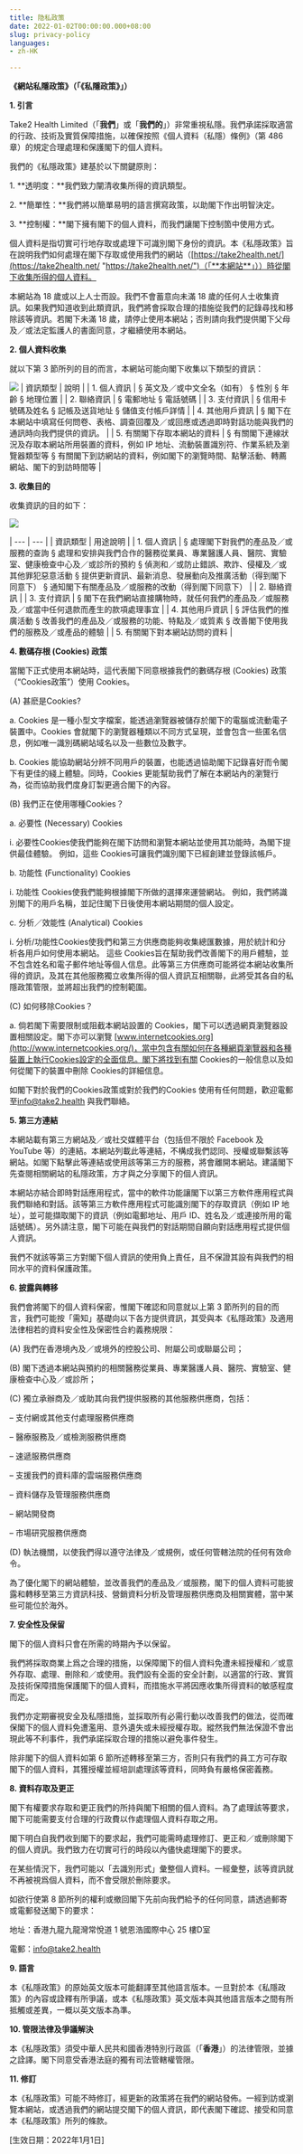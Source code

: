 ```yaml
---
title: 隐私政策
date: 2022-01-02T00:00:00.000+08:00
slug: privacy-policy
languages:
- zh-HK

---
```

**《網站私隱政策》（「《私隱政策》」）**

**1. 引言**

Take2 Health Limited（「**我們**」或「**我們的**」）非常重視私隱。我們承諾採取適當的行政、技術及實質保障措施，以確保按照《個人資料（私隱）條例》（第 486 章）的規定合理處理和保護閣下的個人資料。

我們的《私隱政策》建基於以下關鍵原則：

1\. **透明度：**我們致力闡清收集所得的資訊類型。

2\. **簡單性：**我們將以簡單易明的語言撰寫政策，以助閣下作出明智決定。

3\. **控制權：**閣下擁有閣下的個人資料，而我們讓閣下控制箇中使用方式。

個人資料是指切實可行地存取或處理下可識別閣下身份的資訊。本《私隱政策》旨在說明我們如何處理在閣下存取或使用我們的網站（[https://take2health.net/](https://take2health.net/ "https://take2health.net/")（「**本網站**」））時從閣下收集所得的個人資料。

本網站為 18 歲或以上人士而設。我們不會蓄意向未滿 18 歲的任何人士收集資訊。如果我們知道收到此類資訊，我們將會採取合理的措施從我們的記錄尋找和移除該等資訊。若閣下未滿 18 歲，請停止使用本網站；否則請向我們提供閣下父母及／或法定監護人的書面同意，才繼續使用本網站。

**2. 個人資料收集**

就以下第 3 節所列的目的而言，本網站可能向閣下收集以下類型的資訊：

![](../images/untitled-design-25.png)
| 資訊類型 | 說明 |
| 1. 個人資訊 | § 英文及／或中文全名（如有） § 性別 § 年齡 § 地理位置 |
| 2. 聯絡資訊 | § 電郵地址 § 電話號碼 |
| 3. 支付資訊 | § 信用卡號碼及姓名 § 記帳及送貨地址 § 儲值支付帳戶詳情 |
| 4. 其他用戶資訊 | § 閣下在本網站中填寫任何問卷、表格、調查回覆及／或回應或透過即時對話功能與我們的通訊時向我們提供的資訊。 |
| 5. 有關閣下存取本網站的資料 | § 有關閣下連線狀況及存取本網站所用裝置的資料，例如 IP 地址、流動裝置識別符、作業系統及瀏覽器類型等 § 有關閣下到訪網站的資料，例如閣下的瀏覽時間、點擊活動、轉薦網站、閣下的到訪時間等 |

**3. 收集目的**

收集資訊的目的如下：

![](../images/untitled-design-24.png)

| --- | --- |
| 資訊類型 | 用途說明 |
| 1. 個人資訊 | § 處理閣下對我們的產品及／或服務的查詢 § 處理和安排與我們合作的醫務從業員、專業醫護人員、醫院、實驗室、健康檢查中心及／或診所的預約 § 偵測和／或防止錯誤、欺詐、侵權及／或其他罪犯惡意活動 § 提供更新資訊、最新消息、發展動向及推廣活動（得到閣下同意下） § 通知閣下有關產品及／或服務的改動（得到閣下同意下） |
| 2. 聯絡資訊 |
| 3. 支付資訊 | § 閣下在我們網站直接購物時，就任何我們的產品及／或服務及／或當中任何退款而產生的款項處理事宜 |
| 4. 其他用戶資訊 | § 評估我們的推廣活動 § 改善我們的產品及／或服務的功能、特點及／或質素 § 改善閣下使用我們的服務及／或產品的體驗 |
| 5. 有關閣下對本網站訪問的資料 |

**4. 數碼存根 (Cookies) 政策**

當閣下正式使用本網站時，這代表閣下同意根據我們的數碼存根 (Cookies) 政策（“Cookies政策”）使用 Cookies。

(A) 甚麽是Cookies?

a. Cookies 是一種小型文字檔案，能透過瀏覽器被儲存於閣下的電腦或流動電子裝置中。Cookies 會就閣下的瀏覽器種類以不同方式呈現，並會包含一些匿名信息，例如唯一識別碼網站域名以及一些數位及數字。

b. Cookies 能協助網站分辨不同用戶的裝置，也能透過協助閣下記錄喜好而令閣下有更佳的綫上體驗。同時，Cookies 更能幫助我們了解在本網站內的瀏覽行為，從而協助我們度身訂製更適合閣下的內容。

(B) 我們正在使用哪種Cookies？

a. 必要性 (Necessary) Cookies

i. 必要性Cookies使我們能夠在閣下訪問和瀏覽本網站並使用其功能時，為閣下提供最佳體驗。 例如，這些 Cookies可讓我們識別閣下已經創建並登錄該帳戶。

b. 功能性 (Functionality) Cookies

i. 功能性 Cookies使我們能夠根據閣下所做的選擇來運營網站。 例如，我們將識別閣下的用戶名稱，並記住閣下日後使用本網站期間的個人設定。

c. 分析／效能性 (Analytical) Cookies

i. 分析/功能性Cookies使我們和第三方供應商能夠收集總匯數據，用於統計和分析各用戶如何使用本網站。 這些 Cookies旨在幫助我們改善閣下的用戶體驗，並不包含姓名和電子郵件地址等個人信息。此等第三方供應商可能將從本網站收集所得的資訊，及其在其他服務獨立收集所得的個人資訊互相關聯，此將受其各自的私隱政策管限，並將超出我們的控制範圍。

(C) 如何移除Cookies？

a. 倘若閣下需要限制或阻截本網站設置的 Cookies，閣下可以透過網頁瀏覽器設置相關設定。閣下亦可以瀏覽 [www.internetcookies.org](http://www.internetcookies.org/)，當中包含有關如何在各種網頁瀏覽器和各種裝置上執行Cookies設定的全面信息。閣下將找到有關 Cookies的一般信息以及如何從閣下的裝置中刪除 Cookies的詳細信息。

如閣下對於我們的Cookies政策或對於我們的Cookies 使用有任何問題，歡迎電郵至[info@take2.health](mailto:info@take2.health) 與我們聯絡。

**5. 第三方連結**

本網站載有第三方網站及／或社交媒體平台（包括但不限於 Facebook 及 YouTube 等）的連結。本網站列載此等連結，不構成我們認同、授權或聯繫該等網站。如閣下點擊此等連結或使用該等第三方的服務，將會離開本網站。建議閣下先查閱相關網站的私隱政策，方才與之分享閣下的個人資訊。

本網站亦結合即時對話應用程式，當中的軟件功能讓閣下以第三方軟件應用程式與我們聯絡和對話。該等第三方軟件應用程式可能識別閣下的存取資訊（例如 IP 地址），並可能擷取閣下的資訊（例如電郵地址、用戶 ID、姓名及／或連接所用的電話號碼）。另外請注意，閣下可能在與我們的對話期間自願向對話應用程式提供個人資訊。

我們不就該等第三方對閣下個人資訊的使用負上責任，且不保證其設有與我們的相同水平的資料保護政策。

**6. 披露與轉移**

我們會將閣下的個人資料保密，惟閣下確認和同意就以上第 3 節所列的目的而言，我們可能按「需知」基礎向以下各方提供資訊，其受與本《私隱政策》及適用法律相若的資料安全性及保密性合約義務規限：

(A) 我們在香港境內及／或境外的控股公司、附屬公司或聯屬公司；

(B) 閣下透過本網站與預約的相關醫務從業員、專業醫護人員、醫院、實驗室、健康檢查中心及／或診所；

(C) 獨立承辦商及／或助其向我們提供服務的其他服務供應商，包括：

– 支付網或其他支付處理服務供應商

– 醫療服務及／或檢測服務供應商

– 速遞服務供應商

– 支援我們的資料庫的雲端服務供應商

– 資料儲存及管理服務供應商

– 網站開發商

– 市場研究服務供應商

(D) 執法機關，以使我們得以遵守法律及／或規例，或任何管轄法院的任何有效命令。

為了優化閣下的網站體驗，並改善我們的產品及／或服務，閣下的個人資料可能披露和轉移至第三方資訊科技、營銷資料分析及管理服務供應商及相關實體，當中某些可能位於海外。

**7. 安全性及保留**

閣下的個人資料只會在所需的時期內予以保留。

我們將採取商業上爲之合理的措施，以保障閣下的個人資料免遭未經授權和／或意外存取、處理、刪除和／或使用。我們設有全面的安全計劃，以適當的行政、實質及技術保障措施保護閣下的個人資料，而措施水平將因應收集所得資料的敏感程度而定。

我們亦定期審視安全及私隱措施，並採取所有必需行動以改善我們的做法，從而確保閣下的個人資料免遭濫用、意外遺失或未經授權存取。縱然我們無法保證不會出現此等不利事件，我們承諾採取合理的措施以避免事件發生。

除非閣下的個人資料如第 6 節所述轉移至第三方，否則只有我們的員工方可存取閣下的個人資料，其獲授權並經培訓處理該等資料，同時負有嚴格保密義務。

**8. 資料存取及更正**

閣下有權要求存取和更正我們的所持與閣下相關的個人資料。為了處理該等要求，閣下可能需要支付合理的行政費以作處理個人資料存取之用。

閣下明白自我們收到閣下的要求起，我們可能需時處理修訂、更正和／或刪除閣下的個人資訊。我們致力在切實可行的時段以內儘快處理閣下的要求。

在某些情況下，我們可能以「去識別形式」彙整個人資料。一經彙整，該等資訊就不再被視爲個人資料，而不會受限於刪除要求。

如欲行使第 8 節所列的權利或撤回閣下先前向我們給予的任何同意，請透過郵寄或電郵發送閣下的要求：

地址：香港九龍九龍灣常悅道 1 號恩浩國際中心 25 樓D室

電郵：info@take2.health

**9. 語言**

本《私隱政策》的原始英文版本可能翻譯至其他語言版本。一旦對於本《私隱政策》的內容或詮釋有所爭議，或本《私隱政策》英文版本與其他語言版本之間有所抵觸或差異，一概以英文版本為準。

**10. 管限法律及爭議解決**

本《私隱政策》須受中華人民共和國香港特別行政區（「**香港**」）的法律管限，並據之詮譯。閣下同意受香港法庭的獨有司法管轄權管限。

**11. 修訂**

本《私隱政策》可能不時修訂，經更新的政策將在我們的網站發佈。一經到訪或瀏覽本網站，或透過我們的網站提交閣下的個人資訊，即代表閣下確認、接受和同意本《私隱政策》所列的條款。

\[生效日期：2022年1月1日\]